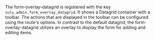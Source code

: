 The form-overlay-datagrid is registered with the key `sulu_admin.form_overlay_datagrid`. 
It shows a Datagrid container with a toolbar. The actions that are displayed in the toolbar can be configured using the route's options.
In contrast to the default datagrid, the form-overlay-datagrid utilizes an overlay to display the form for adding and editing items.
